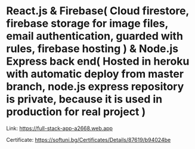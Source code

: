 # React.js & Firebase( Cloud firestore, firebase storage for image files, email authentication, guarded with rules, firebase hosting ) & Node.js Express back end( Hosted in heroku with automatic deploy from master branch, node.js express repository is private, because it is used in production for real project )

Link: https://full-stack-app-a2668.web.app

Certificate: https://softuni.bg/Certificates/Details/87619/b94024be

